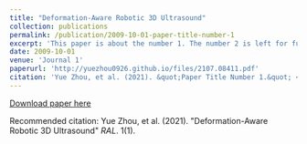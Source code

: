 ```yaml
---
title: "Deformation-Aware Robotic 3D Ultrasound"
collection: publications
permalink: /publication/2009-10-01-paper-title-number-1
excerpt: 'This paper is about the number 1. The number 2 is left for future work.'
date: 2009-10-01
venue: 'Journal 1'
paperurl: 'http://yuezhou0926.github.io/files/2107.08411.pdf'
citation: 'Yue Zhou, et al. (2021). &quot;Paper Title Number 1.&quot; <i>RAL</i>. 1(1).'
---
```


[Download paper here](http://yuezhou0926.github.io/files/2107.08411.pdf)

Recommended citation: Yue Zhou, et al. (2021). "Deformation-Aware Robotic 3D Ultrasound" <i>RAL</i>. 1(1).
